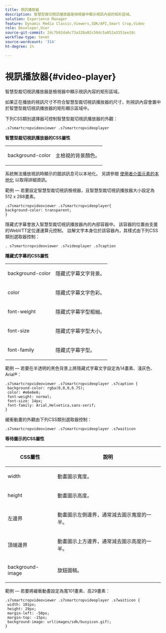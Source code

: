 ```yaml
---
title: 視訊播放器
description: 智慧型裁切視訊播放器是檢視器中顯示視訊內容的矩形區域。
solution: Experience Manager
feature: Dynamic Media Classic,Viewers,SDK/API,Smart Crop,Video
role: Developer,User
source-git-commit: 2dc7b92da6c73a328a82c50dc5a052a3351ee2dc
workflow-type: tm+mt
source-wordcount: '314'
ht-degree: 1%

---
```


# 視訊播放器{#video-player}

智慧型裁切視訊播放器是檢視器中顯示視訊內容的矩形區域。

<!--<a id="section_061E550C1C1D4DB2BD663A898895B38C"></a>-->

如果正在播放的視訊尺寸不符合智慧型裁切視訊播放器的尺寸，則視訊內容會置中於智慧型裁切視訊播放器的矩形顯示區域中。

下列CSS類別選擇器可控制智慧型裁切視訊播放器的外觀：

```
.s7smartcropvideoviewer .s7smartcropvideoplayer
```

**智慧型裁切視訊播放器的CSS屬性**

<table id="table_C48C56E696304C9BAFEE71BA9EA9A174"> 
 <tbody> 
  <tr> 
   <td colname="col1"> <p> <span class="codeph"> background-color </span> </p> </td> 
   <td colname="col2"> <p>主檢視的背景顏色。 </p> </td> 
  </tr> 
 </tbody> 
</table>

系統無法播放視訊時顯示的錯誤訊息可以本地化。 另請參閱 [使用者介面元素的本地化](../../../c-html5-aem-asset-viewers/c-html5-aem-smartcropvideo/r-html5-aem-smartcropvideo-viewer-localization.md#concept-1d5ca2d8480f4064a51eddba13940aad) 以取得詳細資訊。

範例 — 若要設定智慧型裁切視訊檢視器，且智慧型裁切視訊播放器大小設定為512 x 288畫素。

```
.s7smartcropvideoviewer .s7smartcropvideoplayer{ 
background-color: transparent; 
}
```

隱藏式字幕會放入智慧型裁切視訊播放器內的內部容器中。 該容器的位置由支援的WebVTT定位運運算元控制。 註解文字本身位於該容器內，其樣式由下列CSS類別選取器控制：

`. s7smartcropvideoviewer .s7videoplayer .s7caption`

**隱藏式字幕的CSS屬性**

<table id="table_960E0D4FB91748FF9FC73C925B81879C"> 
 <tbody> 
  <tr> 
   <td colname="col1"> <p> <span class="codeph"> background-color </span> </p> </td> 
   <td colname="col2"> <p>隱藏式字幕文字背景。 </p> </td> 
  </tr> 
  <tr> 
   <td colname="col1"> <p> <span class="codeph"> color </span> </p> </td> 
   <td colname="col2"> <p>隱藏式字幕文字色彩。 </p> </td> 
  </tr> 
  <tr> 
   <td colname="col1"> <p> <span class="codeph"> font-weight </span> </p> </td> 
   <td colname="col2"> <p> 隱藏式字幕字型粗細。 </p> </td> 
  </tr> 
  <tr> 
   <td colname="col1"> <p> <span class="codeph"> font-size </span> </p> </td> 
   <td colname="col2"> <p> 隱藏式字幕字型大小。 </p> </td> 
  </tr> 
  <tr> 
   <td colname="col1"> <p> <span class="codeph"> font-family </span> </p> </td> 
   <td colname="col2"> <p>隱藏式字幕字型。 </p> </td> 
  </tr> 
 </tbody> 
</table>

範例 — 若要在半透明的黑色背景上將隱藏式字幕文字設定為14畫素、淺灰色、Arial®：

```
.s7smartcropvideoviewer .s7smartcropvideoplayer .s7caption { 
 background-color: rgba(0,0,0,0.75); 
 color: #e6e6e6; 
 font-weight: normal; 
 font-size: 14px; 
 font-family: Arial,Helvetica,sans-serif; 
}
```

緩衝動畫的外觀由下列CSS類別選取器控制：

```
.s7smartcropvideoviewer .s7smartcropvideoplayer .s7waiticon
```

**等待圖示的CSS屬性**

<table id="table_8DB41A0FF2A746F78B763564C4F3EBE0"> 
 <thead> 
  <tr> 
   <th colname="col1" class="entry"> <p>CSS屬性 </p> </th> 
   <th colname="col2" class="entry"> <p>說明 </p> </th> 
  </tr> 
 </thead>
 <tbody> 
  <tr> 
   <td colname="col1"> <p> <span class="codeph"> width </span> </p> </td> 
   <td colname="col2"> <p> 動畫圖示寬度。 </p> </td> 
  </tr> 
  <tr> 
   <td colname="col1"> <p> <span class="codeph"> height </span> </p> </td> 
   <td colname="col2"> <p> 動畫圖示高度。 </p> </td> 
  </tr> 
  <tr> 
   <td colname="col1"> <p> <span class="codeph"> 左邊界 </span> </p> </td> 
   <td colname="col2"> <p> 動畫圖示左側邊界，通常減去圖示寬度的一半。 </p> </td> 
  </tr> 
  <tr> 
   <td colname="col1"> <p> <span class="codeph"> 頂端邊界 </span> </p> </td> 
   <td colname="col2"> <p> 動畫圖示上方邊界，通常減去圖示高度的一半。 </p> </td> 
  </tr> 
  <tr> 
   <td colname="col1"> <p> <span class="codeph"> background-image </span> </p> </td> 
   <td colname="col2"> <p> 旋鈕圖稿。 </p> </td> 
  </tr> 
 </tbody> 
</table>

範例 — 若要將緩衝動畫設定為寬101畫素、高29畫素：

```
.s7smartcropvideoviewer .s7smartcropvideoplayer .s7waiticon { 
 width: 101px; 
 height: 29px; 
 margin-left: -50px; 
 margin-top: -15px; 
 background-image: url(images/sdk/busyicon.gif); 
}
```
